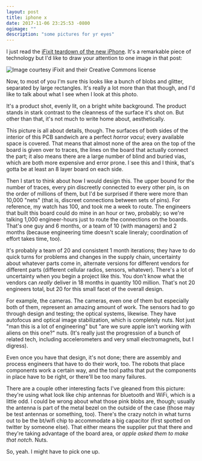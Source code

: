 ```yaml
---
layout: post
title: iphone x
date: 2017-11-06 23:25:53 -0800
ogimage: ""
description: "some pictures for yr eyes"
---
```


I just read the [iFixit teardown of the new iPhone](https://www.ifixit.com/Teardown/iPhone+X+Teardown/98975). It's a remarkable piece of technology but I'd like to draw your attention to one image in that post:

![Image courtesy iFixit and their Creative Commons license](https://d3nevzfk7ii3be.cloudfront.net/igi/OYsIHWAHwVUNSilS)

Now, to most of you I'm sure this looks like a bunch of blobs and glitter, separated by large rectangles. It's really a lot more than that though, and I'd like to talk about what I see when I look at this photo.

It's a product shot, evenly lit, on a bright white background. The product stands in stark contrast to the cleanness of the surface it's shot on. But other than that, it's not much to write home about, aesthetically.

This picture is all about details, though. The surfaces of both sides of the interior of this PCB sandwich are a perfect _horror vacui_; every available space is covered. That means that almost none of the area on the top of the board is given over to traces, the lines on the board that actually connect the part; it also means there are a large number of blind and buried vias, which are both more expensive and error prone. I see this and I think, that's gotta be at least an 8 layer board on each side.

Then I start to think about how I would design this. The upper bound for the number of traces, every pin discreetly connected to every other pin, is on the order of millions of them, but I'd be surprised if there were more than 10,000 "nets" (that is, discreet connections between sets of pins). For reference, my watch has 100, and took me a week to route. The engineers that built this board could do mine in an hour or two, probably; so we're talking 1,000 engineer-hours just to route the connections on the boards. That's one guy and 6 months, or a team of 10 (with managers) and 2 months (because engineering time doesn't scale lineraly; coordination of effort takes time, too).

It's probably a team of 20 and consistent 1 month iterations; they have to do quick turns for problems and changes in the supply chain, uncertainty about whatever parts come in, alternate versions for different vendors for different parts (different cellular radios, sensors, whatever). There's a lot of uncertainty when you begin a project like this. You don't know what the vendors can _really_ deliver in 18 months in quantity 100 million. That's not 20 engineers total, but 20 for this small facet of the overall design.

For example, the cameras. The cameras, even one of them but especially both of them, represent an amazing amount of work. The sensors had to go through design and testing; the optical systems, likewise. They have autofocus and optical image stabilization, which is completely nuts. Not just "man this is a lot of engineering" but "are we sure apple isn't working with aliens on this one?" nuts. (It's really just the progression of a bunch of related tech, including accelerometers and very small electromagnets, but I digress).

Even once you have that design, it's not done; there are assembly and process engineers that have to do their work, too. The robots that place components work a certain way, and the tool paths that put the components in place have to be right, or there'll be too many failures.

There are a couple other interesting facts I've gleaned from this picture: they're using what look like chip antennas for bluetooth and WiFi, which is a little odd. I could be wrong about what those pink blobs are, though; usually the antenna is part of the metal bezel on the outside of the case (those may be test antennas or something, too). There's the crazy notch in what turns out to be the bt/wifi chip to accommodate a big capacitor (first spotted on twitter by someone else). That either means the supplier put that there and they're taking advantage of the board area, or _apple asked them to make that notch_. Nuts.

So, yeah. I might have to pick one up.

